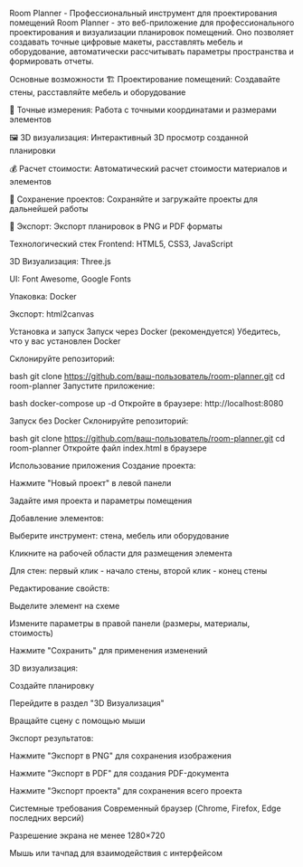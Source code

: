 Room Planner - Профессиональный инструмент для проектирования помещений
Room Planner - это веб-приложение для профессионального проектирования и визуализации планировок помещений. Оно позволяет создавать точные цифровые макеты, расставлять мебель и оборудование, автоматически рассчитывать параметры пространства и формировать отчеты.

Основные возможности
🏗️ Проектирование помещений: Создавайте стены, расставляйте мебель и оборудование

📐 Точные измерения: Работа с точными координатами и размерами элементов

🖼️ 3D визуализация: Интерактивный 3D просмотр созданной планировки

💰 Расчет стоимости: Автоматический расчет стоимости материалов и элементов

💾 Сохранение проектов: Сохраняйте и загружайте проекты для дальнейшей работы

📄 Экспорт: Экспорт планировок в PNG и PDF форматы

Технологический стек
Frontend: HTML5, CSS3, JavaScript

3D Визуализация: Three.js

UI: Font Awesome, Google Fonts

Упаковка: Docker

Экспорт: html2canvas

Установка и запуск
Запуск через Docker (рекомендуется)
Убедитесь, что у вас установлен Docker

Склонируйте репозиторий:

bash
git clone https://github.com/ваш-пользователь/room-planner.git
cd room-planner
Запустите приложение:

bash
docker-compose up -d
Откройте в браузере: http://localhost:8080

Запуск без Docker
Склонируйте репозиторий:

bash
git clone https://github.com/ваш-пользователь/room-planner.git
cd room-planner
Откройте файл index.html в браузере

Использование приложения
Создание проекта:

Нажмите "Новый проект" в левой панели

Задайте имя проекта и параметры помещения

Добавление элементов:

Выберите инструмент: стена, мебель или оборудование

Кликните на рабочей области для размещения элемента

Для стен: первый клик - начало стены, второй клик - конец стены

Редактирование свойств:

Выделите элемент на схеме

Измените параметры в правой панели (размеры, материалы, стоимость)

Нажмите "Сохранить" для применения изменений

3D визуализация:

Создайте планировку

Перейдите в раздел "3D Визуализация"

Вращайте сцену с помощью мыши

Экспорт результатов:

Нажмите "Экспорт в PNG" для сохранения изображения

Нажмите "Экспорт в PDF" для создания PDF-документа

Нажмите "Экспорт проекта" для сохранения всего проекта

Системные требования
Современный браузер (Chrome, Firefox, Edge последних версий)

Разрешение экрана не менее 1280×720

Мышь или тачпад для взаимодействия с интерфейсом
